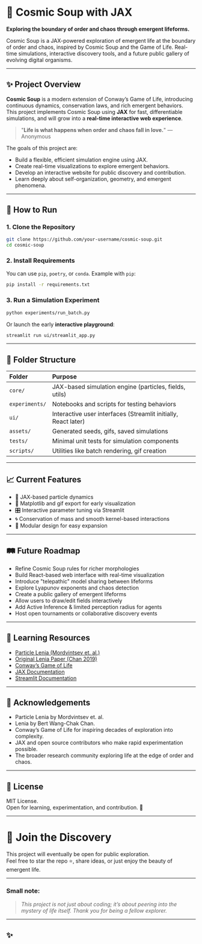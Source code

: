 # 🌌 Cosmic Soup with JAX

**Exploring the boundary of order and chaos through emergent lifeforms.**

Cosmic Soup is a JAX-powered exploration of emergent life at the boundary of order and chaos, inspired by Cosmic Soup and the Game of Life. Real-time simulations, interactive discovery tools, and a future public gallery of evolving digital organisms.

---

## ✨ Project Overview

**Cosmic Soup** is a modern extension of Conway’s Game of Life, introducing continuous dynamics, conservation laws, and rich emergent behaviors.  
This project implements Cosmic Soup using **JAX** for fast, differentiable simulations, and will grow into a **real-time interactive web experience**.

> "**Life is what happens when order and chaos fall in love.**" — Anonymous

The goals of this project are:
- Build a flexible, efficient simulation engine using JAX.
- Create real-time visualizations to explore emergent behaviors.
- Develop an interactive website for public discovery and contribution.
- Learn deeply about self-organization, geometry, and emergent phenomena.

---

## 🚀 How to Run

### 1. Clone the Repository
```bash
git clone https://github.com/your-username/cosmic-soup.git
cd cosmic-soup
```

### 2. Install Requirements
You can use `pip`, `poetry`, or `conda`. Example with `pip`:
```bash
pip install -r requirements.txt
```

### 3. Run a Simulation Experiment
```bash
python experiments/run_batch.py
```
Or launch the early **interactive playground**:
```bash
streamlit run ui/streamlit_app.py
```

---

## 📂 Folder Structure

| Folder | Purpose |
|:---|:---|
| `core/` | JAX-based simulation engine (particles, fields, utils) |
| `experiments/` | Notebooks and scripts for testing behaviors |
| `ui/` | Interactive user interfaces (Streamlit initially, React later) |
| `assets/` | Generated seeds, gifs, saved simulations |
| `tests/` | Minimal unit tests for simulation components |
| `scripts/` | Utilities like batch rendering, gif creation |

---

## 📈 Current Features

- 🧠 JAX-based particle dynamics
- 🎥 Matplotlib and gif export for early visualization
- 🎛️ Interactive parameter tuning via Streamlit
- 🌀 Conservation of mass and smooth kernel-based interactions
- 🌱 Modular design for easy expansion

---

## 🛤️ Future Roadmap

- Refine Cosmic Soup rules for richer morphologies
- Build React-based web interface with real-time visualization
- Introduce "telepathic" model sharing between lifeforms
- Explore Lyapunov exponents and chaos detection
- Create a public gallery of emergent lifeforms
- Allow users to draw/edit fields interactively
- Add Active Inference & limited perception radius for agents
- Host open tournaments or collaborative discovery events

---

## 🧠 Learning Resources

- [Particle Lenia (Mordvintsev et. al.)](https://google-research.github.io/self-organising-systems/particle-lenia/)
- [Original Lenia Paper (Chan 2019)](https://arxiv.org/abs/1812.05433)
- [Conway’s Game of Life](https://playgameoflife.com/)
- [JAX Documentation](https://jax.readthedocs.io/en/latest/)
- [Streamlit Documentation](https://docs.streamlit.io/)

---

## 🙏 Acknowledgements

- Particle Lenia by Mordvintsev et. al.
- Lenia by Bert Wang-Chak Chan.
- Conway’s Game of Life for inspiring decades of exploration into complexity.
- JAX and open source contributors who make rapid experimentation possible.
- The broader research community exploring life at the edge of order and chaos.

---

## 🧵 License

MIT License.  
Open for learning, experimentation, and contribution. 🌱

---

# 🌟 Join the Discovery
This project will eventually be open for public exploration.  
Feel free to star the repo ⭐, share ideas, or just enjoy the beauty of emergent life.

---

### Small note:  
> *This project is not just about coding; it’s about peering into the mystery of life itself. Thank you for being a fellow explorer.*

---

## ✨